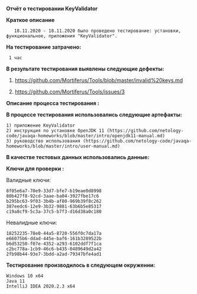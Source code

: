**Отчёт о тестировании KeyValidator**

**Краткое описание**

       18.11.2020 - 18.11.2020 было проведено тестирование: установки, функциональное, приложения "KeyValidator".

**На тестирование затрачено:**
     
     1 час

**В результате тестирования выявлены следующие дефекты:**

   1) https://github.com/Mortiferus/Tools/blob/master/invalid%20keys.md
  
   2) https://github.com/Mortiferus/Tools/issues/3
  

**Описание процесса тестирования :**

**В процессе тестирования использовались следующие артефакты:**

    1) приложение KeyValidator
    2) инструкция по установке OpenJDK 11 (https://github.com/netology-code/javaqa-homeworks/blob/master/intro/openjdk11-manual.md)
    3) руководство использования (https://github.com/netology-code/javaqa-homeworks/blob/master/intro/user-manual.md)

**В качестве тестовых данных использовались данные:**

  **Ключи для проверки :**
   
   Валидные ключи:

    8f05e6a7-70e9-33d7-bfe7-b19eae0d8998
    80b427f8-92cd-3aae-ba04-3927fbe17c6
    b295bc63-9f03-3b4b-af80-969b39f8c262
    387eedc6-12e9-3b32-9881-63b6b5e85317
    c19a8cf9-5c3a-37c5-b7f3-d16d38a0c180

  Невалидные ключи:

    18252235-78e0-44a5-8720-556f0c7da17a
    e66075b6-ddad-445e-baf6-161b3289522b
    b6d53250-f07e-4352-a293-6102ddf7f1ca
    c2bc778a-1cb9-46c6-b435-0489649d2a42
    2fb98b44-93e7-3bdd-a2ad-79347bfe4ad1


**Тестирование производилось в следующем окружении:**

    Windows 10 x64
    Java 11
    IntelliJ IDEA 2020.2.3 x64
